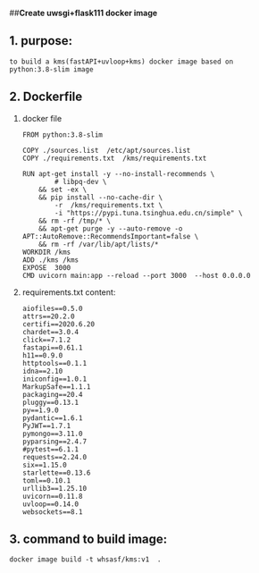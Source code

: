 ##**Create uwsgi+flask111 docker image**

## 1. purpose:
	to build a kms(fastAPI+uvloop+kms) docker image based on
	python:3.8-slim image

## 2. Dockerfile

1.  docker file

	```
	FROM python:3.8-slim

	COPY ./sources.list  /etc/apt/sources.list
	COPY ./requirements.txt  /kms/requirements.txt

	RUN apt-get install -y --no-install-recommends \
			# libpq-dev \
		&& set -ex \
		&& pip install --no-cache-dir \
			-r  /kms/requirements.txt \
			-i "https://pypi.tuna.tsinghua.edu.cn/simple" \
		&& rm -rf /tmp/* \
		&& apt-get purge -y --auto-remove -o APT::AutoRemove::RecommendsImportant=false \
		&& rm -rf /var/lib/apt/lists/*
	WORKDIR /kms
	ADD ./kms /kms
	EXPOSE  3000
	CMD uvicorn main:app --reload --port 3000  --host 0.0.0.0
	```

2. requirements.txt content:

	```
	aiofiles==0.5.0
	attrs==20.2.0
	certifi==2020.6.20
	chardet==3.0.4
	click==7.1.2
	fastapi==0.61.1
	h11==0.9.0
	httptools==0.1.1
	idna==2.10
	iniconfig==1.0.1
	MarkupSafe==1.1.1
	packaging==20.4
	pluggy==0.13.1
	py==1.9.0
	pydantic==1.6.1
	PyJWT==1.7.1
	pymongo==3.11.0
	pyparsing==2.4.7
	#pytest==6.1.1
	requests==2.24.0
	six==1.15.0
	starlette==0.13.6
	toml==0.10.1
	urllib3==1.25.10
	uvicorn==0.11.8
	uvloop==0.14.0
	websockets==8.1
	```

## 3. command to build image:

	docker image build -t whsasf/kms:v1  .

